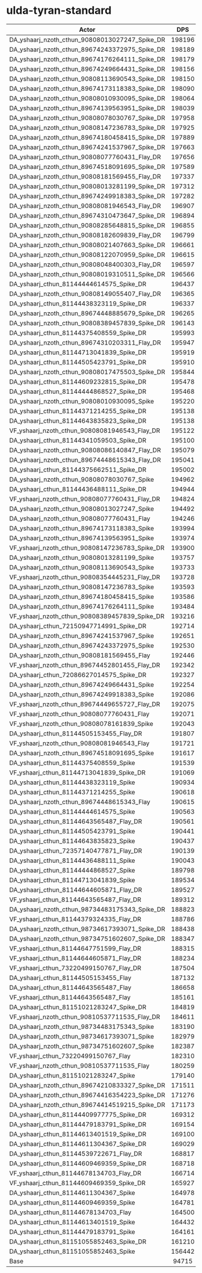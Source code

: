# ulda-tyran-standard
| Actor | DPS | Increase |
|---|:---:|:---:|
|DA_yshaarj_nzoth_cthun_90808013027247_Spike_DR|198196|109.26%|
|DA_yshaarj_nzoth_cthun_89674243372975_Spike_DR|198189|109.25%|
|DA_yshaarj_nzoth_cthun_89674176264111_Spike_DR|198179|109.24%|
|DA_yshaarj_nzoth_cthun_89674249664431_Spike_DR|198156|109.21%|
|DA_yshaarj_nzoth_cthun_90808113690543_Spike_DR|198150|109.21%|
|DA_yshaarj_nzoth_cthun_89674173118383_Spike_DR|198090|109.14%|
|DA_yshaarj_nzoth_cthun_90808010930095_Spike_DR|198064|109.12%|
|DA_yshaarj_nzoth_cthun_89674139563951_Spike_DR|198039|109.09%|
|DA_yshaarj_nzoth_cthun_90808078030767_Spike_DR|197958|109.00%|
|DA_yshaarj_nzoth_cthun_90808147236783_Spike_DR|197925|108.97%|
|DA_yshaarj_nzoth_cthun_89674180458415_Spike_DR|197889|108.93%|
|DA_yshaarj_nzoth_cthun_89674241537967_Spike_DR|197663|108.69%|
|DA_yshaarj_nzoth_cthun_90808077760431_Flay_DR|197656|108.69%|
|DA_yshaarj_nzoth_cthun_89674518091695_Spike_DR|197589|108.61%|
|DA_yshaarj_nzoth_cthun_90808181569455_Flay_DR|197337|108.35%|
|DA_yshaarj_nzoth_cthun_90808013281199_Spike_DR|197312|108.32%|
|DA_yshaarj_nzoth_cthun_89674249918383_Spike_DR|197282|108.29%|
|DA_yshaarj_nzoth_cthun_90808081946543_Flay_DR|196907|107.89%|
|DA_yshaarj_nzoth_cthun_89674310473647_Spike_DR|196894|107.88%|
|DA_yshaarj_nzoth_cthun_90808285648815_Spike_DR|196855|107.84%|
|DA_yshaarj_nzoth_cthun_90808182609839_Flay_DR|196799|107.78%|
|DA_yshaarj_nzoth_cthun_90808021407663_Spike_DR|196661|107.63%|
|DA_yshaarj_nzoth_cthun_90808122070959_Spike_DR|196615|107.59%|
|DA_yshaarj_nzoth_cthun_90808048400303_Flay_DR|196597|107.57%|
|DA_yshaarj_nzoth_cthun_90808019310511_Spike_DR|196566|107.53%|
|DA_yshaarj_cthun_81144444614575_Spike_DR|196437|107.40%|
|DA_yshaarj_nzoth_cthun_90808149055407_Flay_DR|196365|107.32%|
|DA_yshaarj_cthun_81144438323119_Spike_DR|196337|107.29%|
|DA_yshaarj_nzoth_cthun_89674448885679_Spike_DR|196265|107.22%|
|DA_yshaarj_nzoth_cthun_90808389457839_Spike_DR|196143|107.09%|
|DA_yshaarj_cthun_81144375408559_Spike_DR|195993|106.93%|
|DA_yshaarj_nzoth_cthun_89674310203311_Flay_DR|195947|106.88%|
|DA_yshaarj_cthun_81144713041839_Spike_DR|195919|106.85%|
|DA_yshaarj_cthun_81144505423791_Spike_DR|195910|106.84%|
|DA_yshaarj_nzoth_cthun_90808017475503_Spike_DR|195844|106.77%|
|DA_yshaarj_cthun_81144609232815_Spike_DR|195478|106.39%|
|DA_yshaarj_cthun_81144444868527_Spike_DR|195468|106.37%|
|DA_yshaarj_nzoth_cthun_90808010930095_Spike|195220|106.11%|
|DA_yshaarj_cthun_81144371214255_Spike_DR|195138|106.03%|
|DA_yshaarj_cthun_81144643835823_Spike_DR|195138|106.03%|
|VF_yshaarj_nzoth_cthun_90808081946543_Flay_DR|195122|106.01%|
|DA_yshaarj_cthun_81144341059503_Spike_DR|195100|105.99%|
|DA_yshaarj_nzoth_cthun_90808086140847_Flay_DR|195079|105.96%|
|DA_yshaarj_nzoth_cthun_89674448615343_Flay_DR|195041|105.92%|
|DA_yshaarj_cthun_81144375662511_Spike_DR|195002|105.88%|
|DA_yshaarj_nzoth_cthun_90808078030767_Spike|194962|105.84%|
|DA_yshaarj_cthun_81144436488111_Spike_DR|194944|105.82%|
|VF_yshaarj_nzoth_cthun_90808077760431_Flay_DR|194824|105.69%|
|DA_yshaarj_nzoth_cthun_90808013027247_Spike|194492|105.34%|
|DA_yshaarj_nzoth_cthun_90808077760431_Flay|194246|105.08%|
|DA_yshaarj_nzoth_cthun_89674173118383_Spike|193994|104.82%|
|DA_yshaarj_nzoth_cthun_89674139563951_Spike|193974|104.80%|
|VF_yshaarj_nzoth_cthun_90808147236783_Spike_DR|193900|104.72%|
|DA_yshaarj_nzoth_cthun_90808013281199_Spike|193757|104.57%|
|DA_yshaarj_nzoth_cthun_90808113690543_Spike|193733|104.54%|
|VF_yshaarj_nzoth_cthun_90808354445231_Flay_DR|193728|104.54%|
|DA_yshaarj_nzoth_cthun_90808147236783_Spike|193593|104.40%|
|DA_yshaarj_nzoth_cthun_89674180458415_Spike|193586|104.39%|
|DA_yshaarj_nzoth_cthun_89674176264111_Spike|193484|104.28%|
|VF_yshaarj_nzoth_cthun_90808389457839_Spike_DR|193216|104.00%|
|DA_yshaarj_cthun_72150947714991_Spike_DR|192714|103.47%|
|DA_yshaarj_nzoth_cthun_89674241537967_Spike|192651|103.40%|
|DA_yshaarj_nzoth_cthun_89674243372975_Spike|192530|103.27%|
|DA_yshaarj_nzoth_cthun_90808181569455_Flay|192446|103.18%|
|VF_yshaarj_nzoth_cthun_89674452801455_Flay_DR|192342|103.07%|
|DA_yshaarj_cthun_72086627014575_Spike_DR|192327|103.06%|
|DA_yshaarj_nzoth_cthun_89674249664431_Spike|192254|102.98%|
|DA_yshaarj_nzoth_cthun_89674249918383_Spike|192086|102.80%|
|VF_yshaarj_nzoth_cthun_89674449655727_Flay_DR|192075|102.79%|
|VF_yshaarj_nzoth_cthun_90808077760431_Flay|192071|102.79%|
|VF_yshaarj_nzoth_cthun_90808078161839_Spike|192043|102.76%|
|DA_yshaarj_cthun_81144505153455_Flay_DR|191807|102.51%|
|VF_yshaarj_nzoth_cthun_90808081946543_Flay|191721|102.42%|
|DA_yshaarj_nzoth_cthun_89674518091695_Spike|191617|102.31%|
|DA_yshaarj_cthun_81144375408559_Spike|191539|102.23%|
|VF_yshaarj_cthun_81144713041839_Spike_DR|191069|101.73%|
|DA_yshaarj_cthun_81144438323119_Spike|190934|101.59%|
|DA_yshaarj_cthun_81144371214255_Spike|190618|101.25%|
|DA_yshaarj_nzoth_cthun_89674448615343_Flay|190615|101.25%|
|DA_yshaarj_cthun_81144444614575_Spike|190563|101.20%|
|DA_yshaarj_cthun_81144643565487_Flay_DR|190561|101.19%|
|DA_yshaarj_cthun_81144505423791_Spike|190441|101.07%|
|DA_yshaarj_cthun_81144643835823_Spike|190437|101.06%|
|DA_yshaarj_cthun_72357140477871_Flay_DR|190139|100.75%|
|DA_yshaarj_cthun_81144436488111_Spike|190043|100.65%|
|DA_yshaarj_cthun_81144444868527_Spike|189798|100.39%|
|DA_yshaarj_cthun_81144713041839_Spike|189534|100.11%|
|DA_yshaarj_cthun_81144644605871_Flay_DR|189527|100.10%|
|VF_yshaarj_cthun_81144643565487_Flay_DR|189312|99.88%|
|DA_yshaarj_nzoth_cthun_98734483175343_Spike_DR|188823|99.36%|
|VF_yshaarj_cthun_81144379324335_Flay_DR|188786|99.32%|
|DA_yshaarj_nzoth_cthun_98734617393071_Spike_DR|188438|98.95%|
|DA_yshaarj_nzoth_cthun_98734751602607_Spike_DR|188347|98.86%|
|VF_yshaarj_cthun_81144647751599_Flay_DR|188315|98.82%|
|VF_yshaarj_cthun_81144644605871_Flay_DR|188234|98.74%|
|VF_yshaarj_cthun_73220499150767_Flay_DR|187504|97.97%|
|DA_yshaarj_cthun_81144505153455_Flay|187132|97.57%|
|DA_yshaarj_cthun_81144643565487_Flay|186658|97.07%|
|VF_yshaarj_cthun_81144643565487_Flay|185161|95.49%|
|DA_yshaarj_cthun_81151021283247_Spike_DR|184819|95.13%|
|VF_yshaarj_nzoth_cthun_90810537711535_Flay_DR|184611|94.91%|
|DA_yshaarj_nzoth_cthun_98734483175343_Spike|183190|93.41%|
|DA_yshaarj_nzoth_cthun_98734617393071_Spike|182979|93.19%|
|DA_yshaarj_nzoth_cthun_98734751602607_Spike|182387|92.56%|
|VF_yshaarj_cthun_73220499150767_Flay|182310|92.48%|
|VF_yshaarj_nzoth_cthun_90810537711535_Flay|180259|90.32%|
|DA_yshaarj_cthun_81151021283247_Spike|179140|89.14%|
|DA_yshaarj_nzoth_cthun_89674210833327_Spike_DR|171511|81.08%|
|DA_yshaarj_nzoth_cthun_89674416354223_Spike_DR|171276|80.83%|
|DA_yshaarj_nzoth_cthun_89674414519215_Spike_DR|171173|80.72%|
|DA_yshaarj_cthun_81144409977775_Spike_DR|169312|78.76%|
|DA_yshaarj_cthun_81144479183791_Spike_DR|169154|78.59%|
|DA_yshaarj_cthun_81144613401519_Spike_DR|169100|78.54%|
|DA_yshaarj_cthun_81144611304367_Spike_DR|169029|78.46%|
|DA_yshaarj_cthun_81144539722671_Flay_DR|168817|78.24%|
|DA_yshaarj_cthun_81144609469359_Spike_DR|168718|78.13%|
|VF_yshaarj_cthun_81144678134703_Flay_DR|166714|76.02%|
|VF_yshaarj_cthun_81144609469359_Spike_DR|165927|75.19%|
|DA_yshaarj_cthun_81144611304367_Spike|164978|74.18%|
|DA_yshaarj_cthun_81144609469359_Spike|164781|73.98%|
|DA_yshaarj_cthun_81144678134703_Flay|164500|73.68%|
|DA_yshaarj_cthun_81144613401519_Spike|164432|73.61%|
|DA_yshaarj_cthun_81144479183791_Spike|164161|73.32%|
|DA_yshaarj_cthun_81151055852463_Spike_DR|161210|70.21%|
|DA_yshaarj_cthun_81151055852463_Spike|156442|65.17%|
|Base|94715|0.00%|
